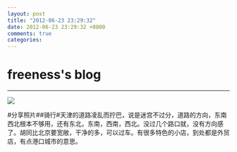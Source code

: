 ```yaml
---
layout: post
title: "2012-06-23 23:29:32"
date: 2012-06-23 23:29:32 +0800
comments: true
categories: 
---
```


# freeness's blog

----------

![](http://okqmqrbgo.bkt.clouddn.com/201206232329321.jpg)

>
\#分享照片\#\#骑行\#天津的道路凌乱而拧巴，说是迷宫不过分，道路的方向，东南西北根本不够用，还有东北，东南，西南，西北。没过几个路口就，没有方向感了。胡同比北京要宽敞，干净的多，可以过车。有很多特色的小店，到处都是外贸店，有点港口城市的意思。